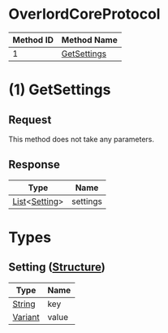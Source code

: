 # OverlordCoreProtocol

| Method ID | Method Name                   |
| --------- | ----------------------------- |
| 1         | [GetSettings](#1-getsettings) |

# (1) GetSettings

## Request
This method does not take any parameters.
## Response
| Type | Name |
|------|------|
| [List](https://github.com/kinnay/NintendoClients/wiki/NEX-Common-Types#list)<[Setting](#setting-structure)> | settings |

# Types

## Setting ([Structure](https://github.com/kinnay/NintendoClients/wiki/NEX-Common-Types#structure))

| Type                                                                               | Name  |
| ---------------------------------------------------------------------------------- | ----- |
| [String](https://github.com/kinnay/NintendoClients/wiki/NEX-Common-Types#string)   | key   |
| [Variant](https://github.com/kinnay/NintendoClients/wiki/NEX-Common-Types#variant) | value |

